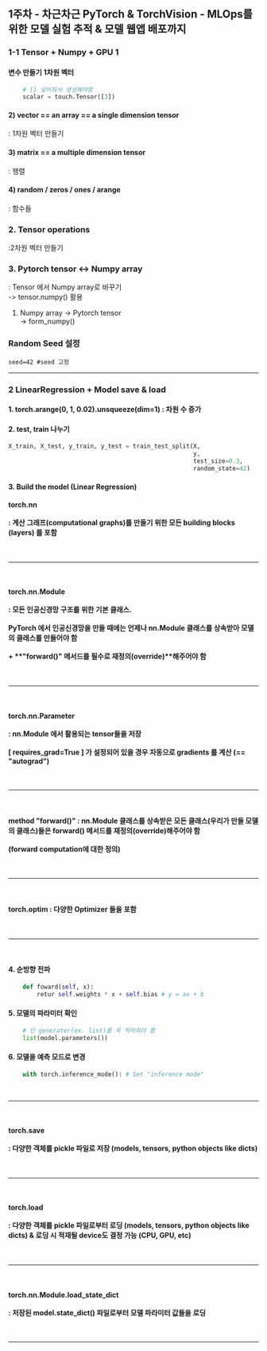 ## 1주차 - 차근차근 PyTorch & TorchVision - MLOps를 위한 모델 실험 추적 & 모델 웹앱 배포까지

### 1-1 Tensor + Numpy + GPU 1

#### 변수 만들기 1차원 벡터

```python
    # [] 넣어줘서 생성해야함
    scalar = touch.Tensor([3])
```

#### 2) vector == an array == a single dimension tensor

: 1차원 벡터 만들기

#### 3) matrix == a multiple dimension tensor

: 행렬

#### 4) random / zeros / ones / arange

: 함수들

### 2. Tensor operations

:2차원 벡터 만들기

### 3. Pytorch tensor <-> Numpy array

: Tensor 에서 Numpy array로 바꾸기 <br>
-> tensor.numpy() 활용

1. Numpy array -> Pytorch tensor
   <br>
   -> form_numpy()

### Random Seed 설정

    seed=42 #seed 고정

---

### 2 LinearRegression + Model save & load

#### 1. torch.arange(0, 1, 0.02).unsqueeze(dim=1) : 차원 수 증가

#### 2. test, train 나누기

```python
X_train, X_test, y_train, y_test = train_test_split(X,
                                                    y,
                                                    test_size=0.3,
                                                    random_state=42)
```

#### 3. Build the model (Linear Regression)

#### torch.**nn** <br><br> : 계산 그래프(computational graphs)를 만들기 위한 모든 building blocks (**layers**) 를 포함

<br>

<hr>
<br>

#### torch.**nn.Module** <br><br> : 모든 인공신경망 구조를 위한 기본 클래스. <br><br> PyTorch 에서 인공신경망을 만들 때에는 **언제나 nn.Module 클래스를 상속받아 모델의 클래스를 만들어야 함**<br><br>+ **"forward()" 메서드를 필수로 재정의(override)**해주어야 함

<br>

<hr>
<br>

#### torch.**nn.Parameter**<br><br> : nn.Module 에서 활용되는 tensor들을 저장 <br><br> [ **requires_grad=True** ] 가 설정되어 있을 경우 자동으로 gradients 를 계산 (== "autograd")

<br>

<hr>
<br>

#### method "**forward()**" : nn.Module 클래스를 상속받은 모든 클래스(우리가 만들 모델의 클래스)들은 forward() 메서드를 재정의(override)해주어야 함 <br><br> (forward computation에 대한 정의)

<br>

<hr>
<br>

#### torch.**optim** : 다양한 Optimizer 들을 포함

<br>

<hr>
<br>

#### 4. 순방향 전파

```python
    def foward(self, x):
        retur self.weights * x + self.bias # y = ax + b
```

#### 5. 모델의 파라미터 확인

```python
    # 단 generater(ex. list)를 꼭 적어줘야 함
    list(model.parameters())
```

#### 6. 모델을 예측 모드로 변경

```python
    with torch.inference_mode(): # Set "inference mode"
```

<br>
<hr>
<br>

#### torch.**save** <br><br> : 다양한 객체를 pickle 파일로 저장 (models, tensors, python objects like dicts)

<br>

<hr>
<br>

#### torch.**load** <br><br> : 다양한 객체를 pickle 파일로부터 로딩 (models, tensors, python objects like dicts) & 로딩 시 적재될 device도 결정 가능 (CPU, GPU, etc)

<br>

<hr>
<br>

#### torch.**nn.Module.load_state_dict** <br><br> : 저장된 **model.state_dict()** 파일로부터 모델 파라미터 값들을 로딩

<br>

<hr>
<br>
